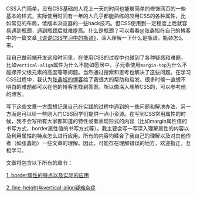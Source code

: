 CSS入门简单，没有CSS基础的人花上一天的时间也能够简单的修饰网页的一些基本的样式，实际使用时间有一年的人几乎都能熟练的应用CSS的各种属性，比如常见的布局，低版本浏览器的一些hack技巧。但CSS使用到一定程度上后就容易遇到瓶颈，遇到瓶颈后就难提高。什么是瓶颈？可以看看@张鑫旭在自己的博客中的一篇文章[《说说CSS学习中的瓶颈》](http://www.zhangxinxu.com/wordpress/2012/07/bottleneck-css-study/)，深入理解一下什么是瓶颈，瓶颈怎么来。

我自己做前端开发这段时间里，在使用CSS的过程中也碰到了各种疑惑和难题，比如`vertical-align`属性为什么不能如愿居中，子元素使用`margin-top`为什么不能撑开父级元素的高度等等问题。当然通过搜索和思考也解决了这些问题。在学习CSS过程中，我认为[张鑫旭的博客](http://www.zhangxinxu.com/)给了我很大的帮助和启发。很多时候一直想不明白的难题都可以在他的博客里找到答案。所以像深入理解CSS的，可以参考他的博客。

写下这些文章一方面想记录自己在实践的过程中遇到的一些问题和解决办法，另一方面是可以给一些刚入门CSS同学们提供一点小资源。在写到CSS常用属性的时候，我不会写所有大家都知道的特性或者表现形式的内容（比如margin属性值的书写方式，border属性值的书写方式等）。我主要会写一写深入理解属性的内容以及利用属性的特点怎么进行应用。所有的内容均糅合了我自己的理解以及对其他作者（如张鑫旭）一些文章的理解。因此，可能存在理解错误的地方，欢迎指正，互相学习。

文章将包含以下所有的章节：

[1. border属性的特点以及实际的应用](./border属性的特点和实际的应用.md)

[2. line-height与vertical-align疑难杂症](./深入探讨line-height与vertical-align的疑难杂症.md)